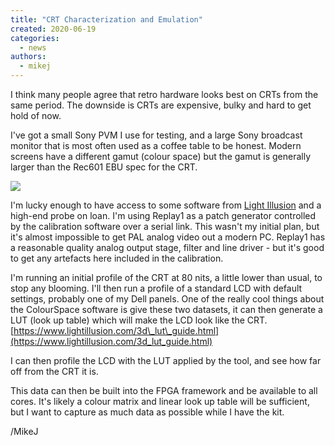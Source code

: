 ```yaml
---
title: "CRT Characterization and Emulation"
created: 2020-06-19
categories: 
  - news
authors: 
  - mikej
---
```


I think many people agree that retro hardware looks best on CRTs from the same period. The downside is CRTs are expensive, bulky and hard to get hold of now.

I've got a small Sony PVM I use for testing, and a large Sony broadcast monitor that is most often used as a coffee table to be honest. Modern screens have a different gamut (colour space) but the gamut is generally larger than the Rec601 EBU spec for the CRT.

![](@assets/images/20200619_211849-scaled.jpg)

I'm lucky enough to have access to some software from [Light Illusion](https://www.lightillusion.com) and a high-end probe on loan. I'm using Replay1 as a patch generator controlled by the calibration software over a serial link. This wasn't my initial plan, but it's almost impossible to get PAL analog video out a modern PC. Replay1 has a reasonable quality analog output stage, filter and line driver - but it's good to get any artefacts here included in the calibration.

I'm running an initial profile of the CRT at 80 nits, a little lower than usual, to stop any blooming. I'll then run a profile of a standard LCD with default settings, probably one of my Dell panels. One of the really cool things about the ColourSpace software is give these two datasets, it can then generate a LUT (look up table) which will make the LCD look like the CRT.  [https://www.lightillusion.com/3d\_lut\_guide.html](https://www.lightillusion.com/3d_lut_guide.html)

I can then profile the LCD with the LUT applied by the tool, and see how far off from the CRT it is.

This data can then be built into the FPGA framework and be available to all cores. It's likely a colour matrix and linear look up table will be sufficient, but I want to capture as much data as possible while I have the kit.

/MikeJ
